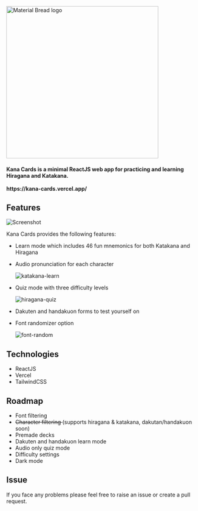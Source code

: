<p align="" >
    <img width="400px" src="https://www.dropbox.com/s/fqyx9wjsmzospvv/kana-cards-logo.png?raw=1" alt="Material Bread logo">
</p>

<h4 align="">
Kana Cards is a minimal ReactJS web app for practicing and learning Hiragana and Katakana.
<br>
<br>
https://kana-cards.vercel.app/

</h4>

## Features

![Screenshot](https://www.dropbox.com/s/awe28jjf22dmbhj/KanaCardsScreenshot.png?raw=1)

Kana Cards provides the following features:

- Learn mode which includes 46 fun mnemonics for both Katakana and Hiragana
- Audio pronunciation for each character
  
  ![katakana-learn](https://www.dropbox.com/s/znoce1b8dalpr1b/katakana.gif?raw=1)

- Quiz mode with three difficulty levels
  
  ![hiragana-quiz](https://www.dropbox.com/s/qh6zqd9l5juwctt/hiragana.gif?raw=1)

- Dakuten and handakuon forms to test yourself on
- Font randomizer option
  
  ![font-random](https://www.dropbox.com/s/068o9s5zggsah30/katakana-font.gif?raw=1)


## Technologies

- ReactJS
- Vercel
- TailwindCSS

## Roadmap

- Font filtering
- <s>Character filtering </s> (supports hiragana & katakana, dakutan/handakuon soon)
- Premade decks
- Dakuten and handakuon learn mode
- Audio only quiz mode
- Difficulty settings
- Dark mode

## Issue

If you face any problems please feel free to raise an issue or create a pull request.

